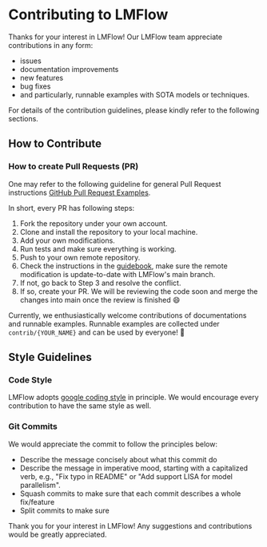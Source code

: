 # Contributing to LMFlow

Thanks for your interest in LMFlow! Our LMFlow team appreciate contributions in any form:

  * issues
  * documentation improvements
  * new features
  * bug fixes
  * and particularly, runnable examples with SOTA models or techniques.

For details of the contribution guidelines, please kindly refer to the following sections.

## How to Contribute

### How to create Pull Requests (PR)

One may refer to the following guideline for general Pull Request instructions [GitHub Pull Request Examples](https://gist.github.com/Chaser324/ce0505fbed06b947d962).

In short, every PR has following steps:

  1. Fork the repository under your own account.
  2. Clone and install the repository to your local machine.
  3. Add your own modifications.
  4. Run tests and make sure everything is working.
  5. Push to your own remote repository.
  6. Check the instructions in the [guidebook](https://gist.github.com/Chaser324/ce0505fbed06b947d962), make sure the remote modification is update-to-date with LMFlow's main branch.
  7. If not, go back to Step 3 and resolve the conflict.
  8. If so, create your PR. We will be reviewing the code soon and merge the changes into main once the review is finished :smile:

Currently, we enthusiastically welcome contributions of documentations and runnable examples. Runnable examples are collected under `contrib/{YOUR_NAME}` and can be used by everyone! :rocket:

## Style Guidelines

### Code Style

LMFlow adopts [google coding style](https://google.github.io/styleguide/) in principle. We would encourage every contribution to have the same style as well.

### Git Commits

We would appreciate the commit to follow the principles below:

  * Describe the message concisely about what this commit do
  * Describe the message in imperative mood, starting with a capitalized verb, e.g., "Fix typo in README" or "Add support LISA for model parallelism".
  * Squash commits to make sure that each commit describes a whole fix/feature
  * Split commits to make sure 

Thank you for your interest in LMFlow! Any suggestions and contributions would be greatly appreciated.
